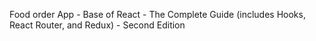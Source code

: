 Food order App - Base of 
React - The Complete Guide (includes Hooks, React Router, and Redux) - Second Edition